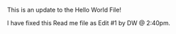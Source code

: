 This is an update to the Hello World File!

I have fixed this Read me file as Edit #1 by DW @ 2:40pm.
